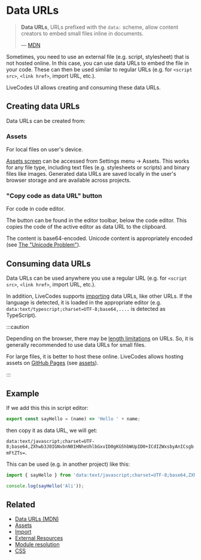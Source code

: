 # Data URLs

> **Data URLs**, URLs prefixed with the `data:` scheme, allow content creators to embed small files inline in documents.
>
> — [MDN](https://developer.mozilla.org/en-US/docs/Web/HTTP/Basics_of_HTTP/Data_URLs)

Sometimes, you need to use an external file (e.g. script, stylesheet) that is not hosted online. In this case, you can use data URLs to embed the file in your code. These can then be used similar to regular URLs (e.g. for `<script src>`, `<link href>`, import URL, etc.).

LiveCodes UI allows creating and consuming these data URLs.

## Creating data URLs

Data URLs can be created from:

### Assets

For local files on user's device.

[Assets screen](./assets.md) can be accessed from Settings menu → Assets. This works for any file type, including text files (e.g. stylesheets or scripts) and binary files like images. Generated data URLs are saved locally in the user's browser storage and are available across projects.

### "Copy code as data URL" button

For code in code editor.

The button can be found in the editor toolbar, below the code editor. This copies the code of the active editor as data URL to the clipboard.

The content is base64-encoded. Unicode content is appropriately encoded (see [The "Unicode Problem"](https://developer.mozilla.org/en-US/docs/Glossary/Base64#the_unicode_problem)).

## Consuming data URLs

Data URLs can be used anywhere you use a regular URL (e.g. for `<script src>`, `<link href>`, import URL, etc.).

In addition, LiveCodes supports [importing](./import.md) data URLs, like other URLs. If the language is detected, it is loaded in the appropriate editor (e.g. `data:text/typescript;charset=UTF-8;base64,....` is detected as TypeScript).

:::caution

Depending on the browser, there may be [length limitations](https://developer.mozilla.org/en-US/docs/Web/HTTP/Basics_of_HTTP/Data_URLs#common_problems) on URLs. So, it is generally recommended to use data URLs for small files.

For large files, it is better to host these online. LiveCodes allows hosting assets on [GitHub Pages](https://pages.github.com/) (see [assets](./assets.md)).

:::

## Example

If we add this this in script editor:

```js
export const sayHello = (name) => 'Hello ' + name;
```

then copy it as data URL, we will get:

`data:text/javascript;charset=UTF-8;base64,ZXhwb3J0IGNvbnN0IHNheUhlbGxvID0gKG5hbWUpID0+ICdIZWxsbyAnICsgbmFtZTs=`.

This can be used (e.g. in another project) like this:

```js
import { sayHello } from 'data:text/javascript;charset=UTF-8;base64,ZXhwb3J0IGNvbnN0IHNheUhlbGxvID0gKG5hbWUpID0+ICdIZWxsbyAnICsgbmFtZTs=';

console.log(sayHello('Ali'));
```

## Related

- [Data URLs (MDN)](https://developer.mozilla.org/en-US/docs/Web/HTTP/Basics_of_HTTP/Data_URLs)
- [Assets](./assets.md)
- [Import](./import.md)
- [External Resources](./external-resources.md)
- [Module resolution](./module-resolution.md)
- [CSS](./css.md)
